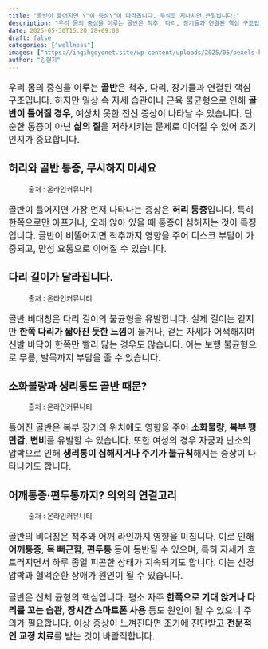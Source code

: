 ```yaml
---
title: "골반이 틀어지면 \"이 증상\"이 따라옵니다. 무심코 지나치면 큰일납니다!"
description: "우리 몸의 중심을 이루는 골반은 척추, 다리, 장기들과 연결된 핵심 구조입니다. 하지만 일상 속 자세 습관이나 근육 불균형으로 인해 골반이 틀어질 경우, 예상치 못한 전신 증상이 나타날 수 있습니다. 단순한 통증이 아닌 삶의 질을 저하시키는 문제로 이어질 수 있어 조기"
date: 2025-05-30T15:20:28+09:00
draft: false
categories: ["wellness"]
images: ["https://ingihgoyonet.site/wp-content/uploads/2025/05/pexels-karolina-grabowska-4506109-1024x683.jpg", "https://ingihgoyonet.site/wp-content/uploads/2025/05/pexels-anna-keibalo-620756389-17363230-711x1024.jpg", "https://ingihgoyonet.site/wp-content/uploads/2025/05/pexels-sora-shimazaki-5938362-1024x683.jpg", "https://ingihgoyonet.site/wp-content/uploads/2025/05/pexels-karolina-grabowska-4506105-1024x683.jpg"]
author: "김현지"
---
```


<p style="font-size:18px">우리 몸의 중심을 이루는 <strong>골반</strong>은 척추, 다리, 장기들과 연결된 핵심 구조입니다. 하지만 일상 속 자세 습관이나 근육 불균형으로 인해 <strong>골반이 틀어질 경우</strong>, 예상치 못한 전신 증상이 나타날 수 있습니다. 단순한 통증이 아닌 <strong>삶의 질</strong>을 저하시키는 문제로 이어질 수 있어 조기 인지가 중요합니다.</p> <h2 >허리와 골반 통증, 무시하지 마세요</h2> <figure ><img src="https://ingihgoyonet.site/wp-content/uploads/2025/05/pexels-karolina-grabowska-4506109-1024x683.jpg" alt="" style="aspect-ratio:16/9;object-fit:cover"/><figcaption >출처 : 온라인커뮤니티</figcaption></figure> <p style="font-size:18px">골반이 틀어지면 가장 먼저 나타나는 증상은 <strong>허리 통증</strong>입니다. 특히 한쪽으로만 아프거나, 오래 앉아 있을 때 통증이 심해지는 것이 특징입니다. 골반이 비뚤어지면 척추까지 영향을 주어 디스크 부담이 가중되고, 만성 요통으로 이어질 수 있습니다.</p> <h2 >다리 길이가 달라집니다.</h2> <figure ><img src="https://ingihgoyonet.site/wp-content/uploads/2025/05/pexels-anna-keibalo-620756389-17363230-711x1024.jpg" alt="" style="aspect-ratio:16/9;object-fit:cover"/><figcaption >출처 : 온라인커뮤니티</figcaption></figure> <p style="font-size:18px">골반 비대칭은 다리 길이의 불균형을 유발합니다. 실제 길이는 같지만 <strong>한쪽 다리가 짧아진 듯한 느낌</strong>이 들거나, 걷는 자세가 어색해지며 신발 바닥이 한쪽만 빨리 닳는 경우도 많습니다. 이는 보행 불균형으로 무릎, 발목까지 부담을 줄 수 있습니다.</p> <h2 >소화불량과 생리통도 골반 때문?</h2> <figure ><img src="https://ingihgoyonet.site/wp-content/uploads/2025/05/pexels-sora-shimazaki-5938362-1024x683.jpg" alt="" style="aspect-ratio:16/9;object-fit:cover"/><figcaption >출처 : 온라인커뮤니티</figcaption></figure> <p style="font-size:18px">틀어진 골반은 복부 장기의 위치에도 영향을 주어 <strong>소화불량</strong>, <strong>복부 팽만감</strong>, <strong>변비</strong>를 유발할 수 있습니다. 또한 여성의 경우 자궁과 난소의 압박으로 인해 <strong>생리통이 심해지거나 주기가 불규칙</strong>해지는 증상이 나타나기도 합니다.</p> <h2 >어깨통증·편두통까지? 의외의 연결고리</h2> <figure ><img src="https://ingihgoyonet.site/wp-content/uploads/2025/05/pexels-karolina-grabowska-4506105-1024x683.jpg" alt="" style="aspect-ratio:16/9;object-fit:cover"/><figcaption >출처 : 온라인커뮤니티</figcaption></figure> <p style="font-size:18px">골반의 비대칭은 척추와 어깨 라인까지 영향을 미칩니다. 이로 인해 <strong>어깨통증</strong>, <strong>목 뻐근함</strong>, <strong>편두통</strong> 등이 동반될 수 있으며, 특히 자세가 흐트러지면서 하루 종일 피곤한 상태가 지속되기도 합니다. 이는 신경 압박과 혈액순환 장애가 원인이 될 수 있습니다.</p> <p style="font-size:18px">골반은 신체 균형의 핵심입니다. 평소 자주 <strong>한쪽으로 기대 앉거나 다리를 꼬는 습관</strong>, <strong>장시간 스마트폰 사용</strong> 등도 원인이 될 수 있으니 주의가 필요합니다. 이상 증상이 느껴진다면 조기에 진단받고 <strong>전문적인 교정 치료</strong>를 받는 것이 바람직합니다.</p>